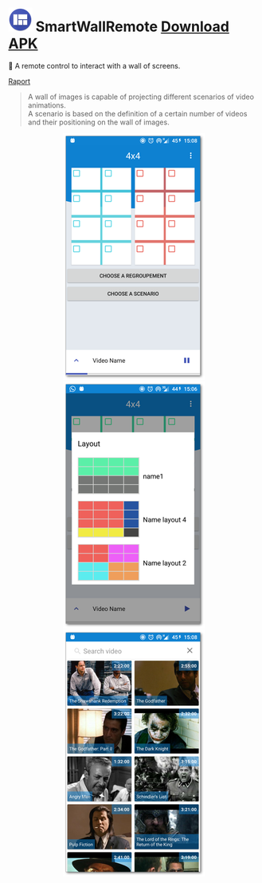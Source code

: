 ![logo](./app/src/main/res/mipmap-mdpi/ic_launcher.png) SmartWallRemote [Download APK](app/build/outputs/apk/debug)
==

:iphone: A remote control to interact with a wall of screens.

[Raport](./rapport/raport.pdf)

> A wall of images is capable of projecting different scenarios of video animations.  
> A scenario is based on the definition of a certain number of videos and their positioning on the wall of images.

<p align="center">
	<img alt="ScreenShot~ prompt" src="./screenshot/screen_2.png">
	<img alt="ScreenShot~ prompt" src="./screenshot/screen_4.png">
	<img alt="ScreenShot~ prompt" src="./screenshot/screen_3.png">
</p>
